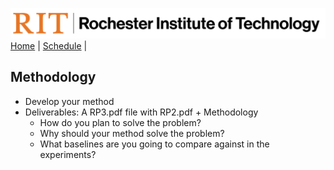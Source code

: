 [<img width=900 src="../img/logo_rit.png?raw=yes">](../README.md)   
[Home](../README.md) |
[Schedule](../schedule.md) |

## Methodology

 - Develop your method 
 - Deliverables: A RP3.pdf file with RP2.pdf + Methodology
   + How do you plan to solve the problem?
   + Why should your method solve the problem?
   + What baselines are you going to compare against in the experiments?

